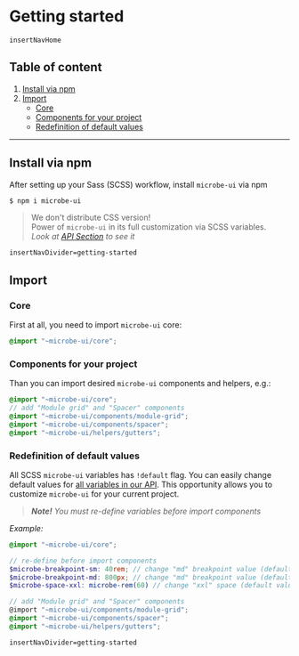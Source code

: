 # Getting started

`insertNavHome`

## Table of content

1. [Install via npm](#install-via-npm)
1. [Import](#import)
    - [Core](#core)
    - [Components for your project](#components-for-your-project)
    - [Redefinition of default values](#redefinition-of-default-values)

---

## Install via npm

After setting up your Sass (SCSS) workflow, install `microbe-ui` via npm

```bash
$ npm i microbe-ui
```

> We don't distribute CSS version!  
> Power of `microbe-ui` in its full customization via SCSS variables.  
> _Look at [API Section](./api.md) to see it_  

`insertNavDivider=getting-started`

## Import

### Core

First at all, you need to import `microbe-ui` core:

```scss
@import "~microbe-ui/core";
```

### Components for your project

Than you can import desired `microbe-ui` components and helpers, e.g.:

```scss
@import "~microbe-ui/core";
// add "Module grid" and "Spacer" components
@import "~microbe-ui/components/module-grid";
@import "~microbe-ui/components/spacer";
@import "~microbe-ui/helpers/gutters";
```

### Redefinition of default values

All SCSS `microbe-ui` variables has `!default` flag. You can easily change default values for [all variables in our API](./api.md#variables). This opportunity allows you to customize `microbe-ui` for your current project.

> _**Note!** You must re-define variables before import components_

_Example:_

```scss
@import "~microbe-ui/core";

// re-define before import components
$microbe-breakpoint-sm: 40rem; // change "md" breakpoint value (default value: `insertVariableValue=core/defaults#microbe-breakpoint-sm`) 
$microbe-breakpoint-md: 800px; // change "md" breakpoint value (default value: `insertVariableValue=core/defaults#microbe-breakpoint-md`)
$microbe-space-xxl: microbe-rem(60) // change "xxl" space (default value: `insertVariableValue=core/defaults#microbe-space-xxl`)

// add "Module grid" and "Spacer" components
@import "~microbe-ui/components/module-grid";
@import "~microbe-ui/components/spacer";
@import "~microbe-ui/helpers/gutters";
```

`insertNavDivider=getting-started`
